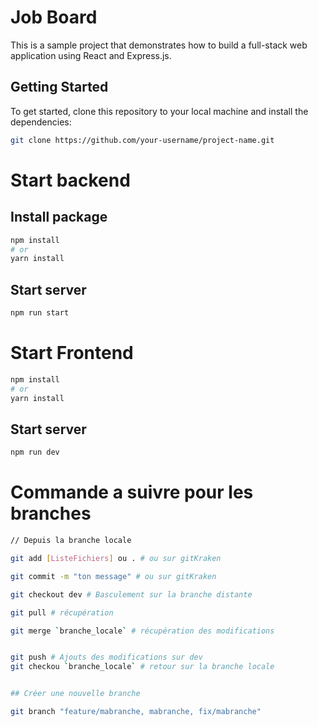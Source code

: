 # Job Board

This is a sample project that demonstrates how to build a full-stack web application using React and Express.js.

## Getting Started

To get started, clone this repository to your local machine and install the dependencies:

```bash
git clone https://github.com/your-username/project-name.git
```

# Start backend

## Install package

```bash
npm install 
# or
yarn install
```

## Start server
```bash
npm run start
```

# Start Frontend

```bash
npm install 
# or
yarn install
```

## Start server
```bash
npm run dev
```


# Commande a suivre pour les branches

```bash
// Depuis la branche locale

git add [ListeFichiers] ou . # ou sur gitKraken

git commit -m "ton message" # ou sur gitKraken

git checkout dev # Basculement sur la branche distante

git pull # récupération 

git merge `branche_locale` # récupération des modifications


git push # Ajouts des modifications sur dev
git checkou `branche_locale` # retour sur la branche locale


## Créer une nouvelle branche

git branch "feature/mabranche, mabranche, fix/mabranche"
```